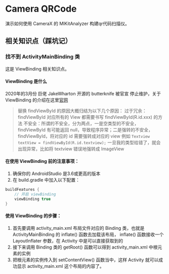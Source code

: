 # Camera QRCode
演示如何使用 CameraX 的 MlKitAnalyzer 构建qr代码扫描仪。

## 相关知识点（踩坑记）

### 找不到 ActivityMainBinding 类
这是 ViewBinding 相关知识点。

#### ViewBinding 是什么
2020年的3月份 巨佬 JakeWharton 开源的 butterknife 被官宣 停止维护，关于 ViewBinding 的介绍在这里[官网](https://developer.android.google.cn/topic/libraries/view-binding?hl=zh-cn)

> 替换 findViewById 的原因大概归结为以下几个原因：
> 过于冗余：findViewById 对应所有的 View 都需要书写 findViewById(R.id.xxx) 的方法
> 不安全：所谓的不安全，分为两点，一是空类型的不安全，findViewById 有可能返回 null，导致程序异常；二是强转的不安全，findViewById，将对应的 id 需要强转成对应的 view 例如
> ``Textview textView = findViewById(R.id.textview);``
> 一旦我的类型给错了，就会出现异常，比如将 textview 错误地强转成 ImageView

#### 在使用 ViewBinding 前的注意事项：
1. 确保你的 AndroidStudio 是3.6或更高的版本
2. 在 build.gradle 中加入以下配置：
```groovy
buildFeatures {
    // 开启 viewBinding
    viewBinding true 
}
```

#### 使用 ViewBinding 的步骤：
1. 首先要调用 activity_main.xml 布局文件对应的 Binding 类，也就是 ActivityMainBinding 的 inflate() 函数去加载该布局，
   inflate() 函数接收一个 LayoutInflater 参数，在 Activity 中是可以直接获取到的
2. 接下来调用 Binding 类的 getRoot() 函数可以得到 activity_main.xml 中根元素的实例
3. 把根元素的实例传入到 setContentView() 函数当中，这样 Activity 就可以成功显示 activity_main.xml 这个布局的内容了。
